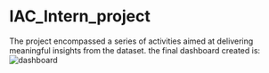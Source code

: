 # IAC_Intern_project
The project encompassed a series of activities aimed at delivering meaningful insights from the dataset.
the final dashboard created is:
![dashboard](https://github.com/harshitakilari/IAC_Intern_project/assets/108713558/9bc9fb47-57d2-4444-bd1e-0959d861b13d)
